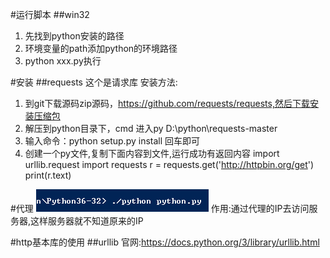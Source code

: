 #运行脚本
##win32
1. 先找到python安装的路径
1. 环境变量的path添加python的环境路径
1. python xxx.py执行

#安装
##requests
这个是请求库
安装方法:
1. 到git下载源码zip源码，https://github.com/requests/requests,然后下载安装压缩包
1. 解压到python目录下，cmd 进入py D:\python\requests-master
1. 输入命令：python setup.py install 回车即可
1. 创建一个py文件,复制下面内容到文件,运行成功有返回内容
import urllib.request
import requests
r = requests.get('http://httpbin.org/get')
print(r.text)

#代理
![](.png)
作用:通过代理的IP去访问服务器,这样服务器就不知道原来的IP

#http基本库的使用
##urllib
官网:https://docs.python.org/3/library/urllib.html
